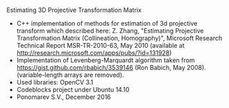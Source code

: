 Estimating 3D Projective Transformation Matrix
- C++ implementation of methods for estimation of 3d projective transform which described here:
Z. Zhang, "Estimating Projective Transformation Matrix (Collineation, Homography)", Microsoft Research Technical Report MSR-TR-2010-63, May 2010 (available at  http://research.microsoft.com/apps/pubs/?id=131928)
- Implementation of Levenberg-Marquardt algorithm taken from https://gist.github.com/rbabich/3539146 (Ron Babich, May 2008).
(variable-length arrays are removed).
- Used libraries: OpenCV 3.1
- Codeblocks project under Ubuntu 14.10
- Ponomarev S.V., December 2016
